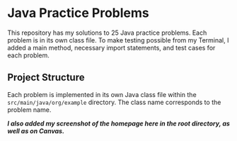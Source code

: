 # Java Practice Problems

This repository has my solutions to 25 Java practice problems. Each problem is in its own class file. To make testing possible from my Terminal, I added a main method, necessary import statements, and test cases for each problem.

## Project Structure

Each problem is implemented in its own Java class file within the `src/main/java/org/example` directory. The class name corresponds to the problem name.

**_I also added my screenshot of the homepage here in the root directory, as well as on Canvas._**